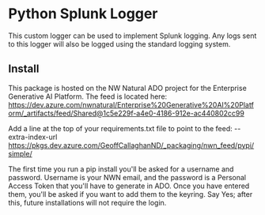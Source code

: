 # Python Splunk Logger

This custom logger can be used to implement Splunk logging. Any logs sent to this logger will also be logged using the standard logging system.

## Install
This package is hosted on the NW Natural ADO project for the Enterprise Generative AI Platform.
The feed is located here:
    https://dev.azure.com/nwnatural/Enterprise%20Generative%20AI%20Platform/_artifacts/feed/Shared@1c5e229f-a4e0-4186-912e-ac440802cc99

Add a line at the top of your requirements.txt file to point to the feed:
    --extra-index-url https://pkgs.dev.azure.com/GeoffCallaghanND/_packaging/nwn_feed/pypi/simple/

The first time you run a pip install you'll be asked for a username and password. Username is your NWN email, and the password is a Personal Access Token that you'll have to generate in ADO. Once you have entered them, you'll be asked if you want to add them to the keyring. Say Yes; after this, future installations will not require the login.




